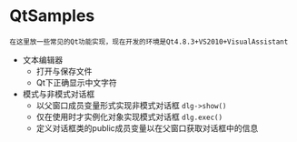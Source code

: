 # QtSamples
`在这里放一些常见的Qt功能实现，现在开发的环境是Qt4.8.3+VS2010+VisualAssistant`
- 文本编辑器
	- 打开与保存文件
	- Qt下正确显示中文字符
- 模式与非模式对话框
	- 以父窗口成员变量形式实现非模式对话框 `dlg->show()`
	- 仅在使用时才实例化对象实现模式对话框 `dlg.exec()`
	- 定义对话框类的public成员变量以在父窗口获取对话框中的信息
